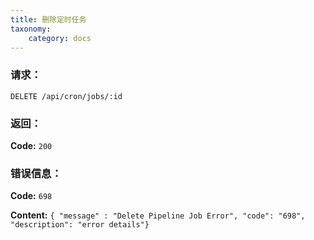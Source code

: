 ```yaml
---
title: 删除定时任务
taxonomy:
    category: docs
---
```


### 请求：

    DELETE /api/cron/jobs/:id

### 返回：

**Code:** `200`

### 错误信息：

**Code:** `698`

**Content:** `{ "message" : "Delete Pipeline Job Error", "code": "698", "description": "error details"}`
